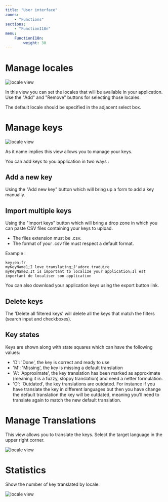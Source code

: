 ```yaml
---
title: "User interface"
zones:
    - "Functions"
sections:
    - "FunctionI18n"
menu:
    FunctionI18n:
        weight: 30
---
```


# Manage locales

![locale view](/img/functions/i18n/locale.png)

In this view you can set the locales that will be available in your application. Use the "Add" and
"Remove" buttons for selecting those locales.

The default locale should be specified in the adjacent select box.

# Manage keys

![locale view](/img/functions/i18n/img/keys.png)

As it name implies this view allows you to manage your keys.

You can add keys to you application in two ways :

## Add a new key

Using the "Add new key" button which will bring up a form to add a key manually.

## Import multiple keys

Using the "Import keys" button which will bring a drop zone in which you can paste
CSV files containing your keys to upload.
* The files extension must be .csv.
* The format of your .csv file must respect a default format.

Example :

    key;en;fr
    myKeyName1;I love translating;J'adore traduire
    myKeyName2;It is important to localize your application;Il est important de localiser son application

You can also download your application keys using the export button link.

## Delete keys

The 'Delete all filtered keys' will delete all the keys that match the filters (search input and checkboxes).

## Key states

Keys are shown along with state squares which can have the following values:

* 'D': 'Done', the key is correct and ready to use
* 'M': 'Missing', the key is missing a default translation
*  'A': 'Approximate', the key translation has been marked as approximate (meaning it is a fuzzy, sloppy translation)
and need a netter formulation.
* 'O': 'Outdated', the key translations are outdated. For instance if you have translate the key in different languages
but then you have change the default translation the key will be outdated, meaning you'll need to translate again to 
match the new default translation.

# Manage Translations

This view allows you to translate the keys. Select the target language in the upper right corner.

![locale view](/img/functions/i18n/translation.png)

# Statistics

Show the number of key translated by locale.

![locale view](/img/functions/i18n/statistic.png)